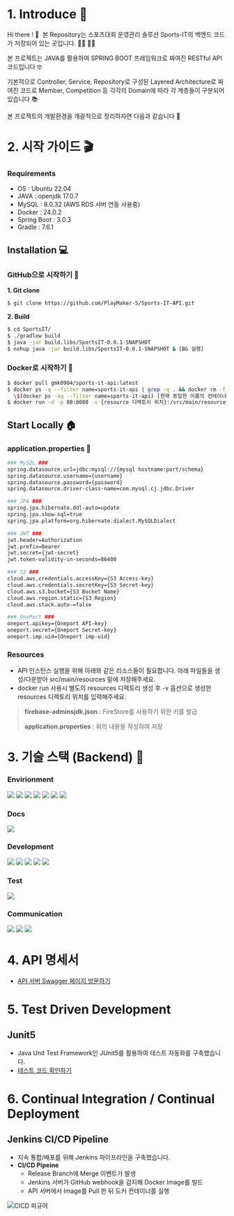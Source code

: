 # 1. Introduce 🙌

Hi there ! 👋  본 Repository는 스포츠대회 운영관리 솔루션 Sports-IT의 백엔드 코드가 저장되어 있는 곳입니다. 🙋‍♂️ 🙋‍♀️

본 프로젝트는 JAVA를 활용하여 SPRING BOOT 프레임워크로 짜여진 RESTful API 코드입니다 🤓

기본적으로 Controller, Service, Repository로 구성된 Layered Architecture로 짜여진 코드로 Member, Competition 등 각각의 Domain에 따라 각 계층들이 구분되어 있습니다 📚

본 프로젝트의 개발환경을 개괄적으로 정리하자면 다음과 같습니다 🧐

# 2. 시작 가이드 🎬

### Requirements 

- OS : Ubuntu 22.04
- JAVA : openjdk 17.0.7
- MySQL : 8.0.32 (AWS RDS 서버 연동 사용중)
- Docker : 24.0.2
- Spring Boot : 3.0.3
- Gradle : 7.6.1

## Installation 💻

### GitHub으로 시작하기 🐙

**1. Git clone**

  ```bash
  $ git clone https://github.com/PlayMaker-S/Sports-IT-API.git
  ```

**2. Build**

```bash
$ cd SportsIT/
$ ./gradlew build
$ java -jar build.libs/SportsIT-0.0.1-SNAPSHOT
$ nohup java -jar build.libs/SportsIT-0.0.1-SNAPSHOT & [BG 실행]
```

### Docker로 시작하기 🐳

```bash
$ docker pull gmk0904/sports-it-api:latest
$ docker ps -q --filter name=sports-it-api | grep -q . && docker rm -f 
  \$(docker ps -aq --filter name=sports-it-api) [현재 동일한 이름의 컨테이너가 실행중이라면 종료]
$ docker run -d -p 80:8080 -v {resource 디렉토리 위치}:/src/main/resources --name sports-it-api gmk0904/sports-it-api:latest
```

## Start Locally 🏠

### application.properties 📃

```bash
### MySQL ###
spring.datasource.url=jdbc:mysql://{mysql hostname:port/schema}
spring.datasource.username={username}
spring.datasource.password={password}
spring.datasource.driver-class-name=com.mysql.cj.jdbc.Driver

### JPA ###
spring.jpa.hibernate.ddl-auto=update
spring.jpa.show-sql=true
spring.jpa.platform=org.hibernate.dialect.MySQLDialect

### JWT ###
jwt.header=Authorization
jwt.prefix=Bearer
jwt.secret={jwt-secret}
jwt.token-validity-in-seconds=86400

### S3 ###
cloud.aws.credentials.accessKey={S3 Access-key}
cloud.aws.credentials.secretKey={S3 Secret-key}
cloud.aws.s3.bucket={S3 Bucket Name}
cloud.aws.region.static={S3 Region}
cloud.aws.stack.auto-=false

### OnePort ###
oneport.apikey={Oneport API-key}
oneport.secret={Oneport Secret-key}
oneport.imp.uid={Oneport imp-uid}
```

### Resources

- API 인스턴스 실행을 위해 아래와 같은 리소스들이 필요합니다. 
아래 파일들을 생성/다운받아 src/main/resources 밑에 저장해주세요.
- docker run 사용시 별도의 resources 디렉토리 생성 후 -v 옵션으로 생성한 resources 디렉토리 위치를 입력해주세요.

> **firebase-adminsjdk.json** : FireStore를 사용하기 위한 키를 발급
> 
> **application.properties** : 위의 내용을 작성하여 저장


# 3. 기술 스택 (Backend) 🥸

### Envirionment
<div align=left>
<img src="https://img.shields.io/badge/intellijidea-000000?style=for-the-badge&logo=intellijidea&logoColor=white">
<img src="https://img.shields.io/badge/git-F05032?style=for-the-badge&logo=git&logoColor=white">
<img src="https://img.shields.io/badge/github-181717?style=for-the-badge&logo=github&logoColor=white">
<img src="https://img.shields.io/badge/docker-2496ED?style=for-the-badge&logo=docker&logoColor=white">
<img src="https://img.shields.io/badge/amazonaws-232F3E?style=for-the-badge&logo=amazonaws&logoColor=white">
<img src="https://img.shields.io/badge/apachetomcat-F8DC75?style=for-the-badge&logo=apachetomcat&logoColor=white">
<img src="https://img.shields.io/badge/jenkins-D24939?style=for-the-badge&logo=jenkins&logoColor=white">
</div>


### Docs
<div align=left>
<img src="https://img.shields.io/badge/swagger-85EA2D?style=for-the-badge&logo=swagger&logoColor=white">
</div>

### Development
<div align=left>
<img src="https://img.shields.io/badge/JAVA-007396?style=for-the-badge&logo=java&logoColor=white">
<img src="https://img.shields.io/badge/gradle-02303A?style=for-the-badge&logo=gradle&logoColor=white">
<img src="https://img.shields.io/badge/mysql-4479A1?style=for-the-badge&logo=mysql&logoColor=white">
<img src="https://img.shields.io/badge/jsonwebtokens-000000?style=for-the-badge&logo=jsonwebtokens&logoColor=white">
<img src="https://img.shields.io/badge/spring-6DB33F?style=for-the-badge&logo=spring&logoColor=white">
  </div>
  
### Test
<div align=left>
  <img src="https://img.shields.io/badge/junit5-25A162?style=for-the-badge&logo=junit5&logoColor=white">
</div>

### Communication
<div align=left>
  <img src="https://img.shields.io/badge/slack-4A154B?style=for-the-badge&logo=slack&logoColor=white">
  <img src="https://img.shields.io/badge/notion-000000?style=for-the-badge&logo=notion&logoColor=white">
  <img src="https://img.shields.io/badge/discord-5865F2?style=for-the-badge&logo=discord&logoColor=white">
</div>


# 4. API 명세서

- [API 서버 Swagger 페이지 방문하기](https://sports-it-test.store/swagger-ui/index.html#/)


# 5. Test Driven Development

## Junit5

- Java Unit Test Framework인 JUnit5를 활용하여 테스트 자동화를 구축했습니다.
- [테스트 코드 확인하기](https://github.com/PlayMaker-S/Sports-IT-API/tree/main/SportsIT/src/test/java/PlayMakers/SportsIT)


# 6. Continual Integration / Continual Deployment

## Jenkins CI/CD Pipeline

- 지속 통합/배포를 위해 Jenkins 파이프라인을 구축했습니다.
- **CI/CD Pipeine**
    - Release Branch에 Merge 이벤트가 발생
    - Jenkins 서버가 GitHub webhook을 감지해 Docker Image를 빌드
    - API 서버에서 Image를 Pull 한 뒤 도커 컨테이너를 실행
    
![CICD 피규어](https://github.com/PlayMaker-S/Sports-IT-API/assets/56084058/e7251695-e3e2-4a40-8044-54e38009d9e3)

